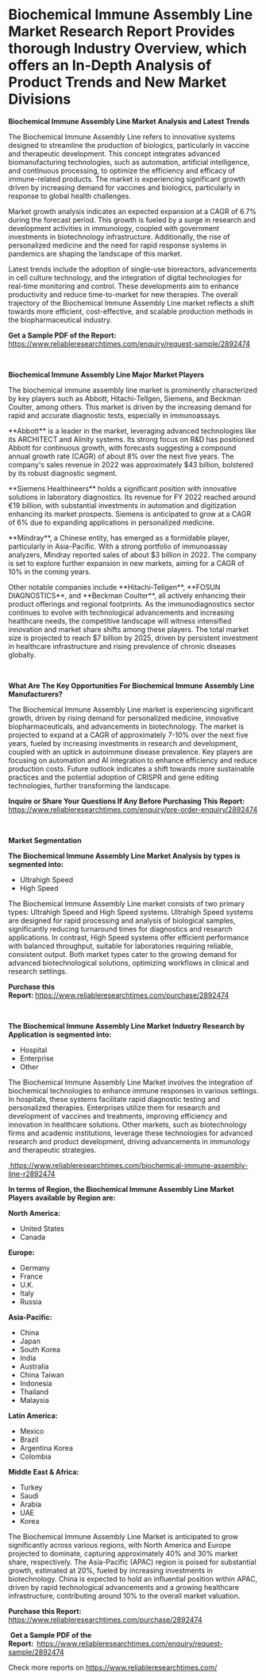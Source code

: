 <p><h1>Biochemical Immune Assembly Line Market Research Report Provides thorough Industry Overview, which offers an In-Depth Analysis of Product Trends and New Market Divisions</h1></p><p><strong>Biochemical Immune Assembly Line Market Analysis and Latest Trends</strong></p>
<p><p>The Biochemical Immune Assembly Line refers to innovative systems designed to streamline the production of biologics, particularly in vaccine and therapeutic development. This concept integrates advanced biomanufacturing technologies, such as automation, artificial intelligence, and continuous processing, to optimize the efficiency and efficacy of immune-related products. The market is experiencing significant growth driven by increasing demand for vaccines and biologics, particularly in response to global health challenges.</p><p>Market growth analysis indicates an expected expansion at a CAGR of 6.7% during the forecast period. This growth is fueled by a surge in research and development activities in immunology, coupled with government investments in biotechnology infrastructure. Additionally, the rise of personalized medicine and the need for rapid response systems in pandemics are shaping the landscape of this market.</p><p>Latest trends include the adoption of single-use bioreactors, advancements in cell culture technology, and the integration of digital technologies for real-time monitoring and control. These developments aim to enhance productivity and reduce time-to-market for new therapies. The overall trajectory of the Biochemical Immune Assembly Line market reflects a shift towards more efficient, cost-effective, and scalable production methods in the biopharmaceutical industry.</p></p>
<p><strong>Get a Sample PDF of the Report:&nbsp;</strong> <a href="https://www.reliableresearchtimes.com/enquiry/request-sample/2892474?utm_campaign=3293&utm_medium=2&utm_source=Github&utm_content=ia&utm_term=15032025&utm_id=biochemical-immune-assembly-line">https://www.reliableresearchtimes.com/enquiry/request-sample/2892474</a></p>
<p>&nbsp;</p>
<p><strong>Biochemical Immune Assembly Line Major Market Players</strong></p>
<p><p>The biochemical immune assembly line market is prominently characterized by key players such as Abbott, Hitachi-Tellgen, Siemens, and Beckman Coulter, among others. This market is driven by the increasing demand for rapid and accurate diagnostic tests, especially in immunoassays.</p><p>**Abbott** is a leader in the market, leveraging advanced technologies like its ARCHITECT and Alinity systems. Its strong focus on R&D has positioned Abbott for continuous growth, with forecasts suggesting a compound annual growth rate (CAGR) of about 8% over the next five years. The company's sales revenue in 2022 was approximately $43 billion, bolstered by its robust diagnostic segment.</p><p>**Siemens Healthineers** holds a significant position with innovative solutions in laboratory diagnostics. Its revenue for FY 2022 reached around €19 billion, with substantial investments in automation and digitization enhancing its market prospects. Siemens is anticipated to grow at a CAGR of 6% due to expanding applications in personalized medicine.</p><p>**Mindray**, a Chinese entity, has emerged as a formidable player, particularly in Asia-Pacific. With a strong portfolio of immunoassay analyzers, Mindray reported sales of about $3 billion in 2022. The company is set to explore further expansion in new markets, aiming for a CAGR of 10% in the coming years.</p><p>Other notable companies include **Hitachi-Tellgen**, **FOSUN DIAGNOSTICS**, and **Beckman Coulter**, all actively enhancing their product offerings and regional footprints. As the immunodiagnostics sector continues to evolve with technological advancements and increasing healthcare needs, the competitive landscape will witness intensified innovation and market share shifts among these players. The total market size is projected to reach $7 billion by 2025, driven by persistent investment in healthcare infrastructure and rising prevalence of chronic diseases globally.</p></p>
<p>&nbsp;</p>
<p><strong>What Are The Key Opportunities For Biochemical Immune Assembly Line Manufacturers?</strong></p>
<p><p>The Biochemical Immune Assembly Line market is experiencing significant growth, driven by rising demand for personalized medicine, innovative biopharmaceuticals, and advancements in biotechnology. The market is projected to expand at a CAGR of approximately 7-10% over the next five years, fueled by increasing investments in research and development, coupled with an uptick in autoimmune disease prevalence. Key players are focusing on automation and AI integration to enhance efficiency and reduce production costs. Future outlook indicates a shift towards more sustainable practices and the potential adoption of CRISPR and gene editing technologies, further transforming the landscape.</p></p>
<p><strong>Inquire or Share Your Questions If Any Before Purchasing This Report:</strong> <a href="https://www.reliableresearchtimes.com/enquiry/pre-order-enquiry/2892474?utm_campaign=3293&utm_medium=2&utm_source=Github&utm_content=ia&utm_term=15032025&utm_id=biochemical-immune-assembly-line">https://www.reliableresearchtimes.com/enquiry/pre-order-enquiry/2892474</a></p>
<p>&nbsp;</p>
<p><strong>Market Segmentation</strong></p>
<p><strong>The Biochemical Immune Assembly Line Market Analysis by types is segmented into:</strong></p>
<p><ul><li>Ultrahigh Speed</li><li>High Speed</li></ul></p>
<p><p>The Biochemical Immune Assembly Line market consists of two primary types: Ultrahigh Speed and High Speed systems. Ultrahigh Speed systems are designed for rapid processing and analysis of biological samples, significantly reducing turnaround times for diagnostics and research applications. In contrast, High Speed systems offer efficient performance with balanced throughput, suitable for laboratories requiring reliable, consistent output. Both market types cater to the growing demand for advanced biotechnological solutions, optimizing workflows in clinical and research settings.</p></p>
<p><strong>Purchase this Report:&nbsp;</strong><a href="https://www.reliableresearchtimes.com/purchase/2892474?utm_campaign=3293&utm_medium=2&utm_source=Github&utm_content=ia&utm_term=15032025&utm_id=biochemical-immune-assembly-line">https://www.reliableresearchtimes.com/purchase/2892474</a></p>
<p>&nbsp;</p>
<p><strong>The Biochemical Immune Assembly Line Market Industry Research by Application is segmented into:</strong></p>
<p><ul><li>Hospital</li><li>Enterprise</li><li>Other</li></ul></p>
<p><p>The Biochemical Immune Assembly Line Market involves the integration of biochemical technologies to enhance immune responses in various settings. In hospitals, these systems facilitate rapid diagnostic testing and personalized therapies. Enterprises utilize them for research and development of vaccines and treatments, improving efficiency and innovation in healthcare solutions. Other markets, such as biotechnology firms and academic institutions, leverage these technologies for advanced research and product development, driving advancements in immunology and therapeutic strategies.</p></p>
<p><a href="https://www.reliableresearchtimes.com/biochemical-immune-assembly-line-r2892474?utm_campaign=3293&utm_medium=2&utm_source=Github&utm_content=ia&utm_term=15032025&utm_id=biochemical-immune-assembly-line">&nbsp;https://www.reliableresearchtimes.com/biochemical-immune-assembly-line-r2892474</a></p>
<p><strong>In terms of Region, the Biochemical Immune Assembly Line Market Players available by Region are:</strong></p>
<p>
    <p> <strong> North America: </strong>
        <ul>
            <li>United States</li>
            <li>Canada</li>
        </ul>
        </p> 
    <p> <strong> Europe: </strong>
        <ul>
            <li>Germany</li>
            <li>France</li>
            <li>U.K.</li>
            <li>Italy</li>
            <li>Russia</li>
        </ul>
        </p> 
    <p> <strong> Asia-Pacific: </strong>
        <ul>
            <li>China</li>
            <li>Japan</li>
            <li>South Korea</li>
            <li>India</li>
            <li>Australia</li>
            <li>China Taiwan</li>
            <li>Indonesia</li>
            <li>Thailand</li>
            <li>Malaysia</li>
        </ul>
        </p> 
    <p> <strong> Latin America: </strong>
        <ul>
            <li>Mexico</li>
            <li>Brazil</li>
            <li>Argentina Korea</li>
            <li>Colombia</li>
        </ul>
        </p> 
    <p> <strong> Middle East & Africa: </strong>
        <ul>
            <li>Turkey</li>
            <li>Saudi</li>
            <li>Arabia</li>
            <li>UAE</li>
            <li>Korea</li>
        </ul>
    </p>
    </p>
<p><p>The Biochemical Immune Assembly Line Market is anticipated to grow significantly across various regions, with North America and Europe projected to dominate, capturing approximately 40% and 30% market share, respectively. The Asia-Pacific (APAC) region is poised for substantial growth, estimated at 20%, fueled by increasing investments in biotechnology. China is expected to hold an influential position within APAC, driven by rapid technological advancements and a growing healthcare infrastructure, contributing around 10% to the overall market valuation.</p></p>
<p><strong>Purchase this Report: </strong><a href="https://www.reliableresearchtimes.com/purchase/2892474?utm_campaign=3293&utm_medium=2&utm_source=Github&utm_content=ia&utm_term=15032025&utm_id=biochemical-immune-assembly-line">https://www.reliableresearchtimes.com/purchase/2892474</a></p>
<p>&nbsp;<strong>Get a Sample PDF of the Report:&nbsp;&nbsp;</strong><a href="https://www.reliableresearchtimes.com/enquiry/request-sample/2892474?utm_campaign=3293&utm_medium=2&utm_source=Github&utm_content=ia&utm_term=15032025&utm_id=biochemical-immune-assembly-line">https://www.reliableresearchtimes.com/enquiry/request-sample/2892474</a></p>
<p><strong></strong></p>
<p>Check more reports on <a href="https://www.reliableresearchtimes.com/?utm_campaign=3293&utm_medium=2&utm_source=Github&utm_content=ia&utm_term=15032025&utm_id=biochemical-immune-assembly-line">https://www.reliableresearchtimes.com/</a></p>